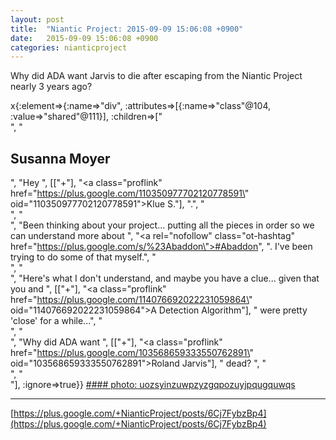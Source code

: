 ```yaml
---
layout: post
title:  "Niantic Project: 2015-09-09 15:06:08 +0900"
date:   2015-09-09 15:06:08 +0900
categories: nianticproject
---
```

Why did ADA want Jarvis to die after escaping from the Niantic Project nearly 3 years ago?

x{:element=>{:name=>"div", :attributes=>[{:name=>"class"@104, :value=>"shared"@111}], :children=>["<br />", "<h2>Susanna Moyer</h2>", "Hey ", [["+"], "<a class=\"proflink\" href=\"https://plus.google.com/110350977702120778591\" oid=\"110350977702120778591\">Klue S.</a>"], ".", "<br />", "<br />", "Been thinking about your project... putting all the pieces in order so we can understand more about ", "<a rel=\"nofollow\" class=\"ot-hashtag\" href=\"https://plus.google.com/s/%23Abaddon\">#Abaddon</a>", ". I've been trying to do some of that myself.", "<br />", "<br />", "Here's what I don't understand, and maybe you have a clue... given that you and ", [["+"], "<a class=\"proflink\" href=\"https://plus.google.com/114076692022231059864\" oid=\"114076692022231059864\">A Detection Algorithm</a>"], " were pretty 'close' for a while...", "<br />", "<br />", "Why did ADA want ", [["+"], "<a class=\"proflink\" href=\"https://plus.google.com/103568659333550762891\" oid=\"103568659333550762891\">Roland Jarvis</a>"], " dead? ", "<br />", "<br />"], :ignore=>true}}
[#### photo: uozsyinzuwpzyzgqpozuyjpqugquwqs](https://lh3.googleusercontent.com/-TE9HPBxq_Ec/Ve_LI89fsEI/AAAAAAAAAY0/Scn3d_ubf-8/w800-h1236/2willdie.jpg "")
- - -
[https://plus.google.com/+NianticProject/posts/6Cj7FybzBp4](https://plus.google.com/+NianticProject/posts/6Cj7FybzBp4)
